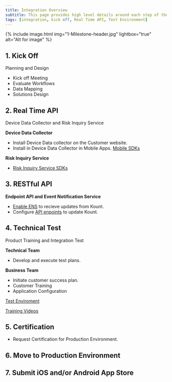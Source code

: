 ```yaml
---
title: Integration Overview
subtitle: This page provides high level details around each step of the integration process. 
tags: [integration, kick off, Real Time API, Test Environment]
---
```


{% include image.html img="1-Milestone-header.jpg" lightbox="true" alt="Alt for image" %}


## **1. Kick Off** 
Planning and Design

* Kick off Meeting 
 * Evaluate Workflows 
 * Data Mapping 
 * Solutions Design

## **2. Real Time API** 
Device Data Collector and Risk Inquiry Service
 
 **Device Data Collector**
 * Install Device Data collector on the Customer website. 
 * Install in Device Data Collector in Mobile Apps. [Mobile SDKs](https://kount.github.io/docs/dc-sdk/)
 
 **Risk Inquiry Service**
 * [Risk Inquiry Service SDKs](https://kount.github.io/docs/ris-sdk/)

## **3. RESTful API** 
**Endpoint API and Event Notification Service**
 * [Enable ENS](https://kount.github.io/docs/ens-main/) to recieve updates from Kount.
 * Configure [API enpoints](https://kount.github.io/docs/api-endpoints/) to update Kount.

## **4. Technical Test** 
Product Training and Integration Test

**Technical Team**
 * Develop and execute test plans. 

**Business Team** 
 * Initiate customer success plan. 
 * Customer Training
 * Application Configuration

<a class="uk-button uk-badge uk-button-default uk-width-1-2" href="https://awc.test.kount.net/">Test Enviroment</a>

<a class="uk-button uk-badge uk-button-default uk-width-1-2" href="https://support.kount.com/s/article/Training-Videos">Training Videos</a>

## **5. Certification**
* Request Certification for Production Environment. 

## **6. Move to Production Environment**

## **7. Submit iOS and/or Android App Store**
 
